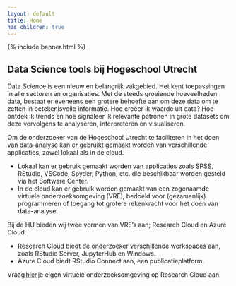 ```yaml
---
layout: default
title: Home
has_children: true
---
```


{% include banner.html %}

## Data Science tools bij Hogeschool Utrecht

Data Science is een nieuw en belangrijk vakgebied. Het kent toepassingen in alle sectoren en organisaties. Met de steeds groeiende hoeveelheden data, bestaat er eveneens een grotere behoefte aan om deze data om te zetten in betekenisvolle informatie. Hoe creëer ik waarde uit data? Hoe ontdek ik trends en hoe signaleer ik relevante patronen in grote datasets om deze vervolgens te analyseren, interpreteren en visualiseren. 

Om de onderzoeker van de Hogeschool Utrecht te faciliteren in het doen van data-analyse kan er gebruikt gemaakt worden van verschillende applicaties, zowel lokaal als in de cloud.
- Lokaal kan er gebruik gemaakt worden van applicaties zoals SPSS, RStudio, VSCode, Spyder, Python, etc. die beschikbaar worden gesteld via het Software Center.
- In de cloud kan er gebruik worden gemaakt van een zogenaamde virtuele onderzoeksomgeving (VRE), bedoeld voor (gezamenlijk) programmeren of toegang tot grotere rekenkracht voor het doen van data-analyse.

Bij de HU bieden wij twee vormen van VRE’s aan; Research Cloud en Azure Cloud.

-   Research Cloud biedt de onderzoeker verschillende workspaces aan, zoals RStudio Server, JupyterHub en Windows. 
-   Azure Cloud biedt RStudio Connect aan, een publicatieplatform.

Vraag [hier](https://hogeschoolutrecht.topdesk.net/tas/public/ssp/content/serviceflow?unid=aa381ea2c4cf4a53ab1bfa94ecc05793&from=fd3b3881-eab9-4d6e-9fcd-90b3930f8f29&openedFromService=true) je eigen virtuele onderzoeksomgeving op Research Cloud aan. 
<!-- 
## Toegang tot HU Research Cloud

Vraag [hier](https://hogeschoolutrecht.topdesk.net/tas/public/ssp/content/serviceflow?unid=aa381ea2c4cf4a53ab1bfa94ecc05793&from=fd3b3881-eab9-4d6e-9fcd-90b3930f8f29&openedFromService=true) je eigen virtuele onderzoeksomgeving aan. Team Digitale Onderzoeksomgeving helpt je bij alle stappen. 

## Snelle links tot systemen in de Cloud

- Op [SURF Research Access Management](https://sbs.sram.surf.nl/home/collaborations), ofwel SRAM vind je je samenwerkingen met andere onderzoekers of ondersteuners.
- Op [Research Cloud](https://portal.live.surfresearchcloud.nl/) krijg je toegang tot je VRE's
- Op [rstudio-connect.hu.nl](rstudio-connect.hu.nl) kun je al je data analyse resultaten publiceren. 

## Contact

Mocht je vragen of hulp nodig hebben stuur ons dan een [email](mailto:onderzoeksupport@hu.nl). -->